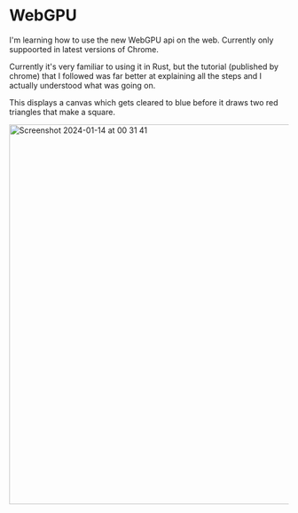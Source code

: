 # WebGPU 
I'm learning how to use the new WebGPU api on the web. Currently only suppoorted in latest versions of Chrome. 

Currently it's very familiar to using it in Rust, but the tutorial (published by chrome) that I followed was far better at explaining all the steps and I actually understood what was going on.

This displays a canvas which gets cleared to blue before it draws two red triangles that make a square.

<img width="686" alt="Screenshot 2024-01-14 at 00 31 41" src="https://github.com/Dot32IsCool/webgpu/assets/61964090/83ec4abc-a40a-4a9a-9d97-a657326b57fc">
